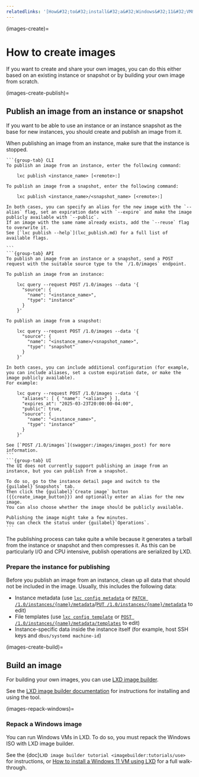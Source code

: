 ```yaml
---
relatedlinks: '[How&#32;to&#32;install&#32;a&#32;Windows&#32;11&#32;VM&#32;using&#32;LXD](https://ubuntu.com/tutorials/how-to-install-a-windows-11-vm-using-lxd)'
---
```


(images-create)=
# How to create images

If you want to create and share your own images, you can do this either based on an existing instance or snapshot or by building your own image from scratch.

(images-create-publish)=
## Publish an image from an instance or snapshot

If you want to be able to use an instance or an instance snapshot as the base for new instances, you should create and publish an image from it.

When publishing an image from an instance, make sure that the instance is stopped.

````{tabs}
```{group-tab} CLI
To publish an image from an instance, enter the following command:

    lxc publish <instance_name> [<remote>:]

To publish an image from a snapshot, enter the following command:

    lxc publish <instance_name>/<snapshot_name> [<remote>:]

In both cases, you can specify an alias for the new image with the `--alias` flag, set an expiration date with `--expire` and make the image publicly available with `--public`.
If an image with the same name already exists, add the `--reuse` flag to overwrite it.
See [`lxc publish --help`](lxc_publish.md) for a full list of available flags.

```
```{group-tab} API
To publish an image from an instance or a snapshot, send a POST request with the suitable source type to the `/1.0/images` endpoint.

To publish an image from an instance:

    lxc query --request POST /1.0/images --data '{
      "source": {
        "name": "<instance_name>",
        "type": "instance"
      }
    }'

To publish an image from a snapshot:

    lxc query --request POST /1.0/images --data '{
      "source": {
        "name": "<instance_name>/<snapshot_name>",
        "type": "snapshot"
      }
    }'

In both cases, you can include additional configuration (for example, you can include aliases, set a custom expiration date, or make the image publicly available).
For example:

    lxc query --request POST /1.0/images --data '{
      "aliases": [ { "name": "<alias>" } ],
      "expires_at": "2025-03-23T20:00:00-04:00",
      "public": true,
      "source": {
        "name": "<instance_name>",
        "type": "instance"
      }
    }'

See [`POST /1.0/images`](swagger:/images/images_post) for more information.
```
```{group-tab} UI
The UI does not currently support publishing an image from an instance, but you can publish from a snapshot.

To do so, go to the instance detail page and switch to the {guilabel}`Snapshots` tab.
Then click the {guilabel}`Create image` button ({{create_image_button}}) and optionally enter an alias for the new image.
You can also choose whether the image should be publicly available.

Publishing the image might take a few minutes.
You can check the status under {guilabel}`Operations`.
```
````

The publishing process can take quite a while because it generates a tarball from the instance or snapshot and then compresses it.
As this can be particularly I/O and CPU intensive, publish operations are serialized by LXD.

### Prepare the instance for publishing

Before you publish an image from an instance, clean up all data that should not be included in the image.
Usually, this includes the following data:

- Instance metadata (use [`lxc config metadata`](lxc_config_metadata.md) or [`PATCH /1.0/instances/{name}/metadata`](swagger:/instances/instance_metadata_patch)/[`PUT /1.0/instances/{name}/metadata`](swagger:/instances/instance_metadata_put) to edit)
- File templates (use [`lxc config template`](lxc_config_template.md) or [`POST /1.0/instances/{name}/metadata/templates`](swagger:/instances/instance_metadata_templates_post) to edit)
- Instance-specific data inside the instance itself (for example, host SSH keys and `dbus/systemd machine-id`)

(images-create-build)=
## Build an image

For building your own images, you can use [LXD image builder](https://github.com/canonical/lxd-imagebuilder).

See the [LXD image builder documentation](https://canonical-lxd-imagebuilder.readthedocs-hosted.com/en/latest/) for instructions for installing and using the tool.

(images-repack-windows)=
### Repack a Windows image

You can run Windows VMs in LXD.
To do so, you must repack the Windows ISO with LXD image builder.

See the {doc}`LXD image builder tutorial <imagebuilder:tutorials/use>` for instructions, or [How to install a Windows 11 VM using LXD](https://ubuntu.com/tutorials/how-to-install-a-windows-11-vm-using-lxd) for a full walk-through.
